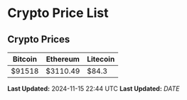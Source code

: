 # Crypto Price List

## Crypto Prices
| Bitcoin | Ethereum | Litecoin |
| ------- | -------- | -------- |
| $91518 | $3110.49 | $84.3 |
**Last Updated:** 2024-11-15 22:44 UTC
**Last Updated:** $DATE$
